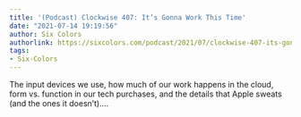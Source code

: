 ```yaml
---
title: '(Podcast) Clockwise 407: It’s Gonna Work This Time'
date: "2021-07-14 19:19:56"
author: Six Colors
authorlink: https://sixcolors.com/podcast/2021/07/clockwise-407-its-gonna-work-this-time/
tags:
- Six-Colors
---
```

<p>The input devices we use, how much of our work happens in the cloud, form vs. function in our tech purchases, and the details that Apple sweats (and the ones it doesn’t).&#8230;</p>